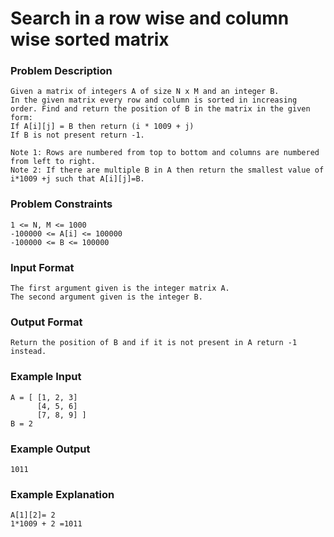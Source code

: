 # Search in a row wise and column wise sorted matrix
### Problem Description

    Given a matrix of integers A of size N x M and an integer B.
    In the given matrix every row and column is sorted in increasing order. Find and return the position of B in the matrix in the given form:
    If A[i][j] = B then return (i * 1009 + j)
    If B is not present return -1.

    Note 1: Rows are numbered from top to bottom and columns are numbered from left to right.
    Note 2: If there are multiple B in A then return the smallest value of i*1009 +j such that A[i][j]=B.


### Problem Constraints
    1 <= N, M <= 1000
    -100000 <= A[i] <= 100000
    -100000 <= B <= 100000


### Input Format
    The first argument given is the integer matrix A.
    The second argument given is the integer B.


### Output Format
    Return the position of B and if it is not present in A return -1 instead.


### Example Input
    A = [ [1, 2, 3]
          [4, 5, 6]
          [7, 8, 9] ]
    B = 2


### Example Output
    1011


### Example Explanation
    A[1][2]= 2
    1*1009 + 2 =1011
